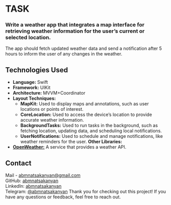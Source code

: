# TASK
### Write a weather app that integrates a map interface for retrieving weather information for the user’s current or selected location. 
The app should fetch updated weather data and send a notification after 5 hours to inform the user of any changes in the weather.




## Technologies Used
- **Language:** Swift
- **Framework:** UIKit
- **Architecture:** MVVM+Coordinator
- **Layout Techniques:**
  - **MapKit:** Used to display maps and annotations, such as user locations or points of interest.
  - **CoreLocation:** Used to access the device’s location to provide accurate weather information.
  - **BackgroundTasks:** Used to run tasks in the background, such as fetching location, updating data, and scheduling local notifications.
  - **UserNotifications:** Used to schedule and manage notifications, like weather reminders for the user.
**Other Libraries:**
- **[OpenWeather:](https://openweathermap.org)** A service that provides a weather API.



## Contact
Mail - [abmnatsakanyan@gmail.com](mailto:abmnatsakanyan@gmail.com)  
GitHub: [abmnatsakanyan](https://github.com/abmnatsakanyan)  
LinkedIn: [abmnatsakanyan](https://www.linkedin.com/in/abmnatsakanyan/)  
Telegram: [@abmnatsakanyan](https://t.me/abmnatsakanyan)
Thank you for checking out this project! If you have any questions or feedback, feel free to reach out.

